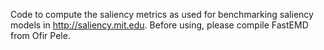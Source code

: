 Code to compute the saliency metrics as used for benchmarking saliency models in http://saliency.mit.edu. Before using, please compile FastEMD from Ofir Pele.
